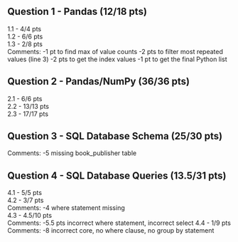 ## Question 1 - Pandas (12/18 pts)
1.1 - 4/4 pts  
1.2 - 6/6 pts  
1.3 - 2/8 pts  
Comments:
-1 pt to find max of value counts
-2 pts to filter most repeated values (line 3)
-2 pts to get the index values
-1 pt to get the final Python list

## Question 2 - Pandas/NumPy (36/36 pts)
2.1 - 6/6 pts  
2.2 - 13/13 pts  
2.3 - 17/17 pts  

## Question 3 - SQL Database Schema (25/30 pts)
Comments:
-5 missing book_publisher table  

## Question 4 - SQL Database Queries (13.5/31 pts)
4.1 - 5/5 pts  
4.2 - 3/7 pts  
Comments:
-4 where statement missing  
4.3 - 4.5/10 pts  
Comments:
-5.5 pts incorrect where statement, incorrect select
4.4 - 1/9 pts  
Comments: 
-8 incorrect core, no where clause, no group by statement
